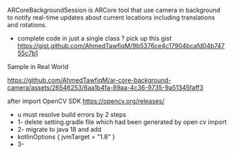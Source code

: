 ARCoreBackgroundSession is ARCore tool that use camera in background to notify real-time updates about current locations including translations and rotations.

- complete code in just a single class ? pick up this gist
https://gist.github.com/AhmedTawfiqM/9b5376ce4c17904bcafd04b74755c7b1

Sample in Real World 

https://github.com/AhmedTawfiqM/ar-core-background-camera/assets/26546253/6aa1b4fa-89aa-4c36-9735-9a51345faff3

after import OpenCV SDK https://opencv.org/releases/
- u must resolve build errors by 2 steps 
- 1- delete setting.gradle file which had been generated by open cv import
- 2- migrate to java 18 and add
- kotlinOptions {
  jvmTarget = "1.8"
  }
- 3- 
    

